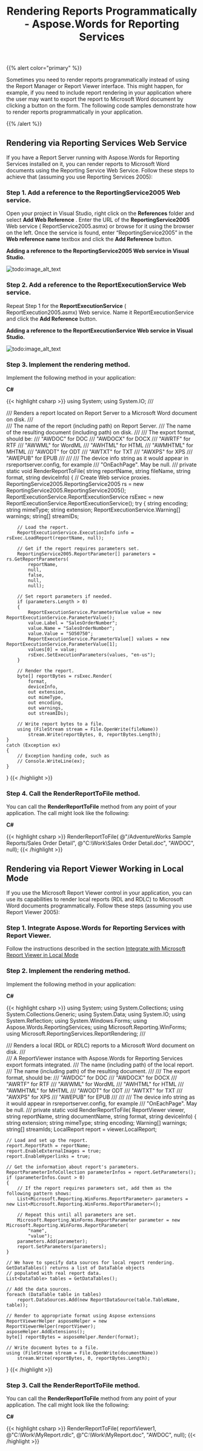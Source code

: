 ﻿---
title: Rendering Reports Programmatically - Aspose.Words for Reporting Services
articleTitle: Rendering Reports Programmatically
linktitle: Rendering Reports Programmatically
description: "How to render report without report viewer and report manager interfaces using the Aspose.Words for Reporting Services."
type: docs
weight: 10
url: /reportingservices/rendering-reports-programmatically/
---

{{% alert color="primary" %}}

Sometimes you need to render reports programmatically instead of using the Report Manager or Report Viewer interface. This might happen, for example, if you need to include report rendering in your application where the user may want to export the report to Microsoft Word document by clicking a button on the form. The following code samples demonstrate how to render reports programmatically in your application.

{{% /alert %}}

## Rendering via Reporting Services Web Service

If you have a Report Server running with Aspose.Words for Reporting Services installed on it, you can render reports to Microsoft Word documents using the Reporting Service Web Service. Follow these steps to achieve that (assuming you use Reporting Services 2005):

### Step 1. Add a reference to the ReportingService2005 Web service.

Open your project in Visual Studio, right click on the **References** folder and select **Add Web Reference** . Enter the URL of the **ReportingService2005** Web service ( ReportService2005.asmx) or browse for it using the browser on the left. Once the service is found, enter “ReportingService2005” in the **Web reference name** textbox and click the **Add Reference** button.

**Adding a reference to the ReportingService2005 Web service in Visual Studio.**

![todo:image_alt_text](rendering-reports-programmatically-1.png)

### Step 2. Add a reference to the ReportExecutionService Web service.

Repeat Step 1 for the **ReportExecutionService** ( ReportExecution2005.asmx) Web service. Name it ReportExecutionService and click the **Add Reference** button.

**Adding a reference to the ReportExecutionService Web service in Visual Studio.**

![todo:image_alt_text](rendering-reports-programmatically-2.png)

### Step 3. Implement the rendering method.

Implement the following method in your application:

**C#**

{{< highlight csharp >}}
using System;
using System.IO;
/// <summary>
/// Renders a report located on Report Server to a Microsoft Word document on disk.
/// </summary>
/// <param name="reportName">The name of the report (including path) on Report Server.</param>
/// <param name="fileName">The name of the resulting document (including path) on disk.</param>
/// <param name="format">
/// The export format, should be:
/// "AWDOC" for DOC
/// "AWDOCX" for DOCX
/// "AWRTF" for RTF
/// "AWWML" for WordML
/// "AWHTML" for HTML
/// "AWMHTML" for MHTML
/// "AWODT" for ODT
/// "AWTXT" for TXT
/// "AWXPS" for XPS
/// "AWEPUB" for EPUB
/// </param>
/// <param name="deviceInfo">
/// The device info string as it would appear in rsreportserver.config, for example
/// "<DeviceInfo><PageBreaksMode>OnEachPage</PageBreaksMode></DeviceInfo>". May be null.
/// </param>
private static void RenderReportToFile(
    string reportName,
    string fileName,
    string format,
    string deviceInfo)
{
    // Create Web service proxies.
    ReportingService2005.ReportingService2005 rs = new ReportingService2005.ReportingService2005();
    ReportExecutionService.ReportExecutionService rsExec = new ReportExecutionService.ReportExecutionService();
    try
    {
        string encoding;
        string mimeType;
        string extension;
        ReportExecutionService.Warning[] warnings;
        string[] streamIDs;

        // Load the report.
        ReportExecutionService.ExecutionInfo info = rsExec.LoadReport(reportName, null);

        // Get if the report requires parameters set.
        ReportingService2005.ReportParameter[] parameters = rs.GetReportParameters(
            reportName,
            null,
            false,
            null,
            null);

        // Set report parameters if needed.
        if (parameters.Length > 0)
        {
            ReportExecutionService.ParameterValue value = new ReportExecutionService.ParameterValue();
            value.Label = "SalesOrderNumber";
            value.Name = "SalesOrderNumber";
            value.Value = "SO50750";
            ReportExecutionService.ParameterValue[] values = new ReportExecutionService.ParameterValue[1];
            values[0] = value;
            rsExec.SetExecutionParameters(values, "en-us");
        }

        // Render the report.
        byte[] reportBytes = rsExec.Render(
            format,
            deviceInfo,
            out extension,
            out mimeType,
            out encoding,
            out warnings,
            out streamIDs);

        // Write report bytes to a file.
        using (FileStream stream = File.OpenWrite(fileName))
            stream.Write(reportBytes, 0, reportBytes.Length);
    }
    catch (Exception ex)
    {
        // Exception handing code, such as
        // Console.WriteLine(ex);
    }
}
{{< /highlight >}}

### Step 4. Call the RenderReportToFile method.

You can call the **RenderReportToFile** method from any point of your application. The call might look like the following:

**C#**

{{< highlight csharp >}}
RenderReportToFile(
    @"/AdventureWorks Sample Reports/Sales Order Detail",
    @"C:\Work\Sales Order Detail.doc",
    "AWDOC",
    null);
{{< /highlight >}}

## Rendering via Report Viewer Working in Local Mode

If you use the Microsoft Report Viewer control in your application, you can use its capabilities to render local reports (RDL and RDLC) to Microsoft Word documents programmatically. Follow these steps (assuming you use Report Viewer 2005):

### Step 1. Integrate Aspose.Words for Reporting Services with Report Viewer.

Follow the instructions described in the section [Integrate with Microsoft Report Viewer in Local Mode](/words/reportingservices/configure-aspose-words-for-reporting-services/)

### Step 2. Implement the rendering method.

Implement the following method in your application:

**C#**

{{< highlight csharp >}}
using System;
using System.Collections;
using System.Collections.Generic;
using System.Data;
using System.IO;
using System.Reflection;
using System.Windows.Forms;
using Aspose.Words.ReportingServices;
using Microsoft.Reporting.WinForms;
using Microsoft.ReportingServices.ReportRendering;
/// <summary>
/// Renders a local (RDL or RDLC) reports to a Microsoft Word document on disk.
/// </summary>
/// <param name="viewer">A ReportViewer instance with Aspose.Words for Reporting Services export formats integrated.</param>
/// <param name="reportName">The name (including path) of the local report.</param>
/// <param name="documentName">The name (including path) of the resulting document.</param>
/// <param name="format">
/// The export format, should be:
/// "AWDOC" for DOC
/// "AWDOCX" for DOCX
/// "AWRTF" for RTF
/// "AWWML" for WordML
/// "AWHTML" for HTML
/// "AWMHTML" for MHTML
/// "AWODT" for ODT
/// "AWTXT" for TXT
/// "AWXPS" for XPS
/// "AWEPUB" for EPUB
/// </param>
/// <param name="deviceInfo">
/// The device info string as it would appear in rsreportserver.config, for example
/// "<DeviceInfo><PageBreaksMode>OnEachPage</PageBreaksMode></DeviceInfo>". May be null.
/// </param>
private static void RenderReportToFile(
    ReportViewer viewer,
    string reportName,
    string documentName,
    string format,
    string deviceInfo)
{
    string extension;
    string mimeType;
    string encoding;
    Warning[] warnings;
    string[] streamIds;
    LocalReport report = viewer.LocalReport;

    // Load and set up the report.
    report.ReportPath = reportName;
    report.EnableExternalImages = true;
    report.EnableHyperlinks = true;

    // Get the information about report's parameters.
    ReportParameterInfoCollection parameterInfos = report.GetParameters();
    if (parameterInfos.Count > 0)
    {
        // If the report requires parameters set, add them as the following pattern shows:
        List<Microsoft.Reporting.WinForms.ReportParameter> parameters = new List<Microsoft.Reporting.WinForms.ReportParameter>();

        // Repeat this until all parameters are set.
        Microsoft.Reporting.WinForms.ReportParameter parameter = new Microsoft.Reporting.WinForms.ReportParameter(
            "name",
            "value");
        parameters.Add(parameter);
        report.SetParameters(parameters);
    }

    // We have to specify data sources for local report rendering. GetDataTables() returns a list of DataTable objects
    // populated with real report data.
    List<DataTable> tables = GetDataTables();

    // Add the data sources.
    foreach (DataTable table in tables)
        report.DataSources.Add(new ReportDataSource(table.TableName, table));

    // Render to appropriate format using Aspose extensions
    ReportViewerHelper asposeHelper = new ReportViewerHelper(reportViewer);
    asposeHelper.AddExtensions();
    byte[] reportBytes = asposeHelper.Render(format);

    // Write document bytes to a file.
    using (FileStream stream = File.OpenWrite(documentName))
        stream.Write(reportBytes, 0, reportBytes.Length);
}
{{< /highlight >}}

### Step 3. Call the RenderReportToFile method.

You can call the **RenderReportToFile** method from any point of your application. The call might look like the following:

**C#**

{{< highlight csharp >}}
RenderReportToFile(
    reportViewer1,
    @"C:\Work\MyReport.rdlc",
    @"C:\Work\MyReport.doc",
    "AWDOC",
    null);
{{< /highlight >}}
